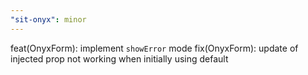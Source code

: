 ```yaml
---
"sit-onyx": minor
---
```


feat(OnyxForm): implement `showError` mode
fix(OnyxForm): update of injected prop not working when initially using default

